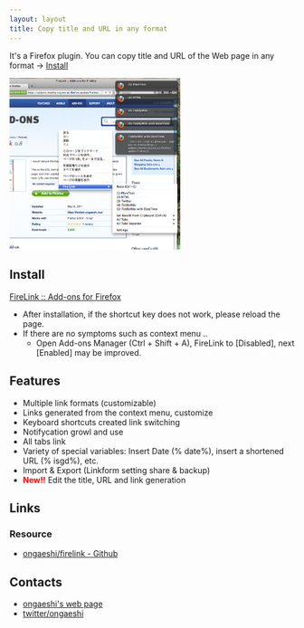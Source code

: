 ```yaml
---
layout: layout
title: Copy title and URL in any format
---
```

It's a Firefox plugin. You can copy title and URL of the Web page in any format -> [Install](https://addons.mozilla.org/en/firefox/addon/firelink/)

<img alt='' src='/images/overview09.png' width='60%' />

## Install
[FireLink :: Add-ons for Firefox](https://addons.mozilla.org/en/firefox/addon/firelink/)

* After installation, if the shortcut key does not work, please reload the page.
* If there are no symptoms such as context menu ..
  * Open Add-ons Manager (Ctrl + Shift + A), FireLink to [Disabled], next [Enabled] may be improved.

## Features

* Multiple link formats (customizable)
* Links generated from the context menu, customize
* Keyboard shortcuts created link switching
* Notifycation growl and use
* All tabs link
* Variety of special variables: Insert Date (% date%), insert a shortened URL (% isgd%), etc.
* Import & Export (Linkform setting share & backup)
* <b><font color="red">New!!</font></b> Edit the title, URL and link generation

## Links
### Resource
* [ongaeshi/firelink - Github](https://github.com/ongaeshi/firelink)

## Contacts
* [ongaeshi's web page](http://ongaeshi.me/)
* [twitter/ongaeshi](https://twitter.com/ongaeshi)
